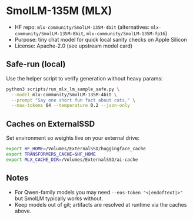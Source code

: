 # SmolLM-135M (MLX)

- HF repo: `mlx-community/SmolLM-135M-4bit` (alternatives: `mlx-community/SmolLM-135M-8bit`, `mlx-community/SmolLM-135M-fp16`)
- Purpose: tiny chat model for quick local sanity checks on Apple Silicon
- License: Apache-2.0 (see upstream model card)

## Safe-run (local)

Use the helper script to verify generation without heavy params:

```bash
python3 scripts/run_mlx_lm_sample_safe.py \
  --model mlx-community/SmolLM-135M-4bit \
  --prompt "Say one short fun fact about cats." \
  --max-tokens 64 --temperature 0.2 --json-only
```

## Caches on ExternalSSD

Set environment so weights live on your external drive:

```bash
export HF_HOME=/Volumes/ExternalSSD/huggingface_cache
export TRANSFORMERS_CACHE=$HF_HOME
export MLX_CACHE_DIR=/Volumes/ExternalSSD/ai-cache
```

## Notes

- For Qwen-family models you may need `--eos-token "<|endoftext|>"` but SmolLM typically works without.
- Keep models out of git; artifacts are resolved at runtime via the caches above.
